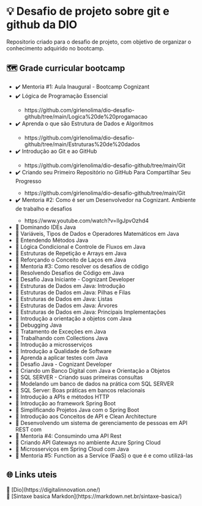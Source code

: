 # 💡 Desafio de projeto sobre git e github da DIO
Repositorio criado para o desafio de projeto, com objetivo de organizar o conhecimento adquirido no bootcamp.

## 🗺️ Grade curricular bootcamp
<div style="display: inline_block">
<ul>
  <li> ✔️ Mentoria #1: Aula Inaugural - Bootcamp Cognizant</li>
  <li> ✔️ Lógica de Programação Essencial</li>
               <ul>
               <li><link>https://github.com/girlenolima/dio-desafio-github/tree/main/Logica%20de%20progamacao</link></li>
               </ul>
  <li> ✔️ Aprenda o que são Estrutura de Dados e Algoritmos</li>
                <ul>
                <li><link>https://github.com/girlenolima/dio-desafio-github/tree/main/Estruturas%20de%20dados</link></li>
                </ul>
  <li> ✔️ Introdução ao Git e ao GitHub</li>
                <ul>
                <li><link>https://github.com/girlenolima/dio-desafio-github/tree/main/Git</link></li>
                </ul>
  
  <li> ✔️ Criando seu Primeiro Repositório no GitHub Para Compartilhar Seu Progresso</li>
                <ul>
                <li><link>https://github.com/girlenolima/dio-desafio-github/tree/main/Git</link></li>
                </ul>
  <li> ✔️ Mentoria #2: Como é ser um Desenvolvedor na Cognizant. Ambiente de trabalho e desafios</li>
                <ul>
                <li><link> https://www.youtube.com/watch?v=llgJpvOzhd4 </link></li>
                </ul>
  <li> 📅 Dominando IDEs Java</li>
  <li> 📅 Variáveis, Tipos de Dados e Operadores Matemáticos em Java</li>
  <li> 📅 Entendendo Métodos Java</li>
  <li> 📅 Lógica Condicional e Controle de Fluxos em Java</li>
  <li> 📅 Estruturas de Repetição e Arrays em Java</li>
  <li> 📅 Reforçando o Conceito de Laços em Java</li>
  <li> 📅 Mentoria #3: Como resolver os desafios de código</li>
  <li> 📅 Resolvendo Desafios de Código em Java</li>
  <li> 📅 Desafio Java Iniciante - Cognizant Developer</li>
  <li> 📅 Estruturas de Dados em Java: Introdução</li>
  <li> 📅 Estruturas de Dados em Java: Pilhas e Filas</li>
  <li> 📅 Estruturas de Dados em Java: Listas</li>
  <li> 📅 Estruturas de Dados em Java: Árvores</li>
  <li> 📅 Estruturas de Dados em Java: Principais Implementações</li>
  <li> 📅 Introdução a orientação a objetos com Java</li>
  <li> 📅 Debugging Java</li>
  <li> 📅 Tratamento de Exceções em Java</li>
  <li> 📅 Trabalhando com Collections Java</li>
  <li> 📅 Introdução a microsserviços</li>
  <li> 📅 Introdução a Qualidade de Software</li>
  <li> 📅 Aprenda a aplicar testes com Java</li>
  <li> 📅 Desafio Java - Cognizant Developer</li>
  <li> 📅 Criando um Banco Digital com Java e Orientação a Objetos</li>
  <li> 📅 SQL SERVER - Criando suas primeiras consultas</li>
  <li> 📅 Modelando um banco de dados na prática com SQL SERVER</li>
  <li> 📅 SQL Server: Boas práticas em bancos relacionais</li>
  <li> 📅 Introdução a APIs e métodos HTTP</li>
  <li> 📅 Introdução ao framework Spring Boot</li>
  <li> 📅 Simplificando Projetos Java com o Spring Boot</li>
  <li> 📅 Introdução aos Conceitos de API e Clean Architecture</li>
  <li> 📅 Desenvolvendo um sistema de gerenciamento de pessoas em API REST com</li>
  <li> 📅 Mentoria #4: Consumindo uma API Rest</li>
  <li> 📅 Criando API Gateways no ambiente Azure Spring Cloud</li>
  <li> 📅 Microsserviços em Spring Cloud com Java</li>
  <li> 📅 Mentoria #5: Function as a Service (FaaS) o que é e como utilizá-las</li>
 </ul>
 </div>


## 🌐 Links uteis 

<div style="display: inline_block">
  🧲 [Dio](https://digitalinnovation.one/)<br>
  🧲 [Sintaxe basica Markdon](https://markdown.net.br/sintaxe-basica/)
</div>

